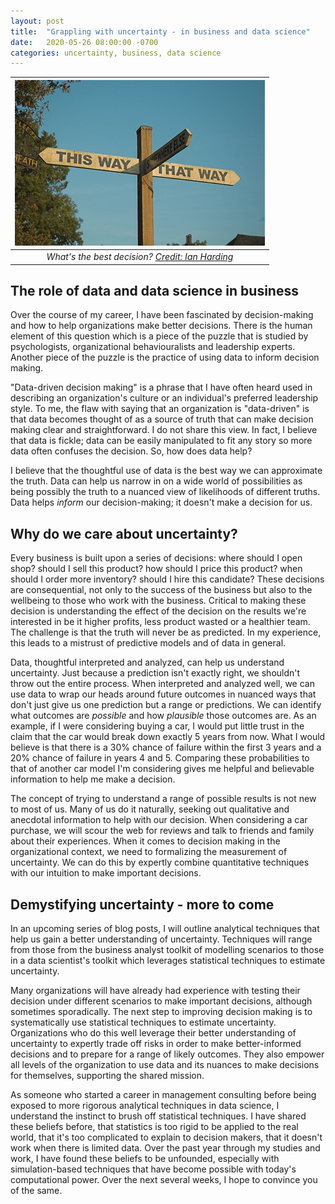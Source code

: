 ```yaml
---
layout: post
title:  "Grappling with uncertainty - in business and data science"
date:   2020-05-26 08:00:00 -0700
categories: uncertainty, business, data science
---
```


| ![uncertainty](/assets/uncertainty.jpg) | 
|:--:| 
| *What's the best decision? [Credit: Ian Harding](https://www.flickr.com/photos/nord_modular/52772616/)* |

## The role of data and data science in business
Over the course of my career, I have been fascinated by decision-making and how to help organizations make better decisions. There is the human element of this question which is a piece of the puzzle that is studied by psychologists, organizational behaviouralists and leadership experts. Another piece of the puzzle is the practice of using data to inform decision making.

"Data-driven decision making" is a phrase that I have often heard used in describing an organization's culture or an individual's preferred leadership style. To me, the flaw with saying that an organization is "data-driven" is that data becomes thought of as a source of truth that can make decision making clear and straightforward. I do not share this view. In fact, I believe that data is fickle; data can be easily manipulated to fit any story so more data often confuses the decision. So, how does data help? 

I believe that the thoughtful use of data is the best way we can approximate the truth. Data can help us narrow in on a wide world of possibilities as being possibly the truth to a nuanced view of likelihoods of different truths. Data helps *inform* our decision-making; it doesn't make a decision for us.

## Why do we care about uncertainty?
Every business is built upon a series of decisions: where should I open shop? should I sell this product? how should I price this product? when should I order more inventory? should I hire this candidate? These decisions are consequential, not only to the success of the business but also to the wellbeing to those who work with the business. Critical to making these decision is understanding the effect of the decision on the results we're interested in be it higher profits, less product wasted or a healthier team. The challenge is that the truth will never be as predicted. In my experience, this leads to a mistrust of predictive models and of data in general.

Data, thoughtful interpreted and analyzed, can help us understand uncertainty. Just because a prediction isn't exactly right, we shouldn't throw out the entire process. When interpreted and analyzed well, we can use data to wrap our heads around future outcomes in nuanced ways that don't just give us one prediction but a range or predictions. We can identify what outcomes are *possible* and how *plausible* those outcomes are. As an example, if I were considering buying a car, I would put little trust in the claim that the car would break down exactly 5 years from now. What I would believe is that there is a 30% chance of failure within the first 3 years and a 20% chance of failure in years 4 and 5. Comparing these probabilities to that of another car model I'm considering gives me helpful and believable information to help me make a decision.

The concept of trying to understand a range of possible results is not new to most of us. Many of us do it naturally, seeking out qualitative and anecdotal information to help with our decision. When considering a car purchase, we will scour the web for reviews and talk to friends and family about their experiences. When it comes to decision making in the organizational context, we need to formalizing the measurement of uncertainty. We can do this by expertly combine quantitative techniques with our intuition to make important decisions.

## Demystifying uncertainty - more to come
In an upcoming series of blog posts, I will outline analytical techniques that help us gain a better understanding of uncertainty. Techniques will range from those from the business analyst toolkit of modelling scenarios to those in a data scientist's toolkit which leverages statistical techniques to estimate uncertainty. 

Many organizations will have already had experience with testing their decision under different scenarios to make important decisions, although sometimes sporadically. The next step to improving decision making is to systematically use statistical techniques to estimate uncertainty. Organizations who do this well leverage their better understanding of uncertainty to expertly trade off risks in order to make better-informed decisions and to prepare for a range of likely outcomes. They also empower all levels of the organization to use data and its nuances to make decisions for themselves, supporting the shared mission.

As someone who started a career in management consulting before being exposed to more rigorous analytical techniques in data science, I understand the instinct to brush off statistical techniques. I have shared these beliefs before, that statistics is too rigid to be applied to the real world, that it's too complicated to explain to decision makers, that it doesn't work when there is limited data. Over the past year through my studies and work, I have found these beliefs to be unfounded, especially with simulation-based techniques that have become possible with today's computational power. Over the next several weeks, I hope to convince you of the same.

